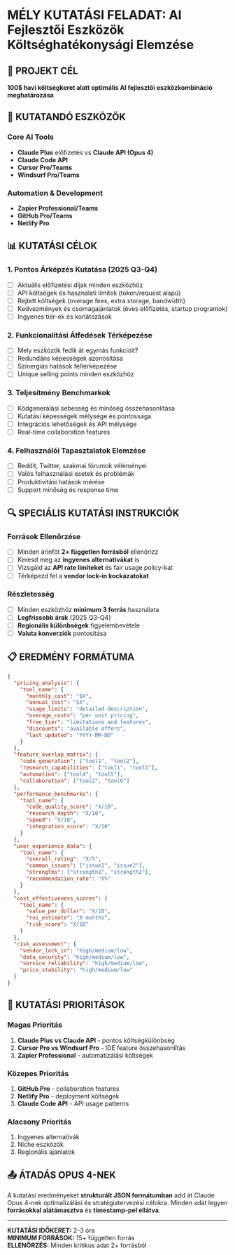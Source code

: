 # MÉLY KUTATÁSI FELADAT: AI Fejlesztői Eszközök Költséghatékonysági Elemzése

## 🎯 PROJEKT CÉL
**100$ havi költségkeret alatt optimális AI fejlesztői eszközkombináció meghatározása**

## 🔬 KUTATANDÓ ESZKÖZÖK

### Core AI Tools
- **Claude Plus** előfizetés vs **Claude API (Opus 4)**
- **Claude Code API**
- **Cursor Pro/Teams** 
- **Windsurf Pro/Teams**

### Automation & Development
- **Zapier Professional/Teams**
- **GitHub Pro/Teams**
- **Netlify Pro**

## 📊 KUTATÁSI CÉLOK

### 1. Pontos Árképzés Kutatása (2025 Q3-Q4)
- [ ] Aktuális előfizetési díjak minden eszközhöz
- [ ] API költségek és használati limitek (token/request alapú)
- [ ] Rejtett költségek (overage fees, extra storage, bandwidth)
- [ ] Kedvezmények és csomagajánlatok (éves előfizetés, startup programok)
- [ ] Ingyenes tier-ek és korlátozások

### 2. Funkcionalitási Átfedések Térképezése
- [ ] Mely eszközök fedik át egymás funkcióit?
- [ ] Redundáns képességek azonosítása
- [ ] Szinergiás hatások feltérképezése
- [ ] Unique selling points minden eszközhöz

### 3. Teljesítmény Benchmarkok
- [ ] Kódgenerálási sebesség és minőség összehasonlítása
- [ ] Kutatási képességek mélysége és pontossága
- [ ] Integrációs lehetőségek és API mélysége
- [ ] Real-time collaboration features

### 4. Felhasználói Tapasztalatok Elemzése
- [ ] Reddit, Twitter, szakmai fórumok véleményei
- [ ] Valós felhasználási esetek és problémák
- [ ] Produktivitási hatások mérése
- [ ] Support minőség és response time

## 🔍 SPECIÁLIS KUTATÁSI INSTRUKCIÓK

### Források Ellenőrzése
- [ ] Minden árinfót **2+ független forrásból** ellenőrizz
- [ ] Keresd meg az **ingyenes alternatívákat** is
- [ ] Vizsgáld az **API rate limiteket** és fair usage policy-kat
- [ ] Térképezd fel a **vendor lock-in kockázatokat**

### Részletesség
- [ ] Minden eszközhöz **minimum 3 forrás** használata
- [ ] **Legfrissebb árak** (2025 Q3-Q4)
- [ ] **Regionális különbségek** figyelembevétele
- [ ] **Valuta konverziók** pontosítása

## 📋 EREDMÉNY FORMÁTUMA

```json
{
  "pricing_analysis": {
    "tool_name": {
      "monthly_cost": "$X",
      "annual_cost": "$X",
      "usage_limits": "detailed description",
      "overage_costs": "per unit pricing",
      "free_tier": "limitations and features",
      "discounts": "available offers",
      "last_updated": "YYYY-MM-DD"
    }
  },
  "feature_overlap_matrix": {
    "code_generation": ["tool1", "tool2"],
    "research_capabilities": ["tool1", "tool3"],
    "automation": ["tool4", "tool5"],
    "collaboration": ["tool2", "tool6"]
  },
  "performance_benchmarks": {
    "tool_name": {
      "code_quality_score": "X/10",
      "research_depth": "X/10",
      "speed": "X/10",
      "integration_score": "X/10"
    }
  },
  "user_experience_data": {
    "tool_name": {
      "overall_rating": "X/5",
      "common_issues": ["issue1", "issue2"],
      "strengths": ["strength1", "strength2"],
      "recommendation_rate": "X%"
    }
  },
  "cost_effectiveness_scores": {
    "tool_name": {
      "value_per_dollar": "X/10",
      "roi_estimate": "X months",
      "risk_score": "X/10"
    }
  },
  "risk_assessment": {
    "vendor_lock_in": "high/medium/low",
    "data_security": "high/medium/low",
    "service_reliability": "high/medium/low",
    "price_stability": "high/medium/low"
  }
}
```

## 🎯 KUTATÁSI PRIORITÁSOK

### Magas Prioritás
1. **Claude Plus vs Claude API** - pontos költségkülönbség
2. **Cursor Pro vs Windsurf Pro** - IDE feature összehasonlítás
3. **Zapier Professional** - automatizálási költségek

### Közepes Prioritás
1. **GitHub Pro** - collaboration features
2. **Netlify Pro** - deployment költségek
3. **Claude Code API** - API usage patterns

### Alacsony Prioritás
1. Ingyenes alternatívák
2. Niche eszközök
3. Regionális ajánlatok

## 📤 ÁTADÁS OPUS 4-NEK

A kutatási eredményeket **strukturált JSON formátumban** add át Claude Opus 4-nek optimalizálási és stratégiatervezési célokra. Minden adat legyen **forrásokkal alátámasztva** és **timestamp-pel ellátva**.

---

**KUTATÁSI IDŐKERET:** 2-3 óra  
**MINIMUM FORRÁSOK:** 15+ független forrás  
**ELLENŐRZÉS:** Minden kritikus adat 2+ forrásból